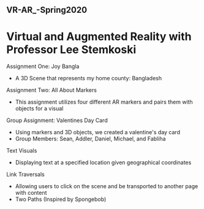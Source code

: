 ## VR-AR_-Spring2020
# Virtual and Augmented Reality with Professor Lee Stemkoski

Assignment One: Joy Bangla
* A 3D Scene that represents my home county: Bangladesh

Assignment Two: All About Markers
* This assignment utilizes four different AR markers and pairs them with objects for a visual

Group Assignment: Valentines Day Card
* Using markers and 3D objects, we created a valentine's day card
* Group Members: Sean, Addler, Daniel, Michael, and Fabliha

Text Visuals
* Displaying text at a specified location given geographical coordinates

Link Traversals
* Allowing users to click on the scene and be transported to another page with content
* Two Paths (Inspired by Spongebob)
